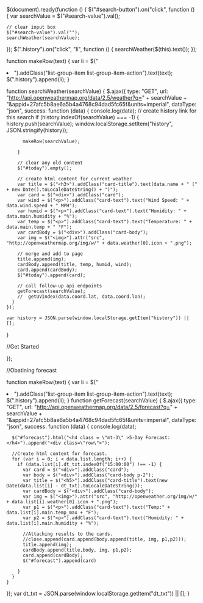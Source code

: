 $(document).ready(function () {
  $("#search-button").on("click", function () {
    var searchValue = $("#search-value").val();


    // clear input box
    $("#search-value").val("");
    searchWeather(searchValue);

  });
  $(".history").on("click", "li", function () {
    searchWeather($(this).text());
  });

  function makeRow(text) {
    var li = $("<li>").addClass("list-group-item list-group-item-action").text(text);
    $(".history").append(li);
  }

  function searchWeather(searchValue) {
    $.ajax({
      type: "GET",
      url: "http://api.openweathermap.org/data/2.5/weather?q=" + searchValue + "&appid=27afc5b8ae6a5b4a4768c94dad5fc65f&units=imperial",
      dataType: "json",
      success: function (data) {
        console.log(data);
        // create history link for this search
        if (history.indexOf(searchValue) === -1) {
          history.push(searchValue);
          window.localStorage.setItem("history", JSON.stringify(history));

          makeRow(searchValue);

        }

        // clear any old content
        $("#today").empty();

        // create html content for current weather
        var title = $("<h3>").addClass("card-title").text(data.name + " (" + new Date().toLocaleDateString() + ")");
        var card = $("<div>").addClass("card");
        var wind = $("<p>").addClass("card-text").text("Wind Speed: " + data.wind.speed + " MPH");
        var humid = $("<p>").addClass("card-text").text("Humidity: " + data.main.humidity + "%");
        var temp = $("<p>").addClass("card-text").text("Temperature: " + data.main.temp + " °F");
        var cardBody = $("<div>").addClass("card-body");
        var img = $("<img>").attr("src", "http://openweathermap.org/img/w/" + data.weather[0].icon + ".png");

        // merge and add to page
        title.append(img);
        cardBody.append(title, temp, humid, wind);
        card.append(cardBody);
        $("#today").append(card);

        // call follow-up api endpoints
        getForecast(searchValue);
        //  getUVIndex(data.coord.lat, data.coord.lon);
      }
    });

    var history = JSON.parse(window.localStorage.getItem("history")) || [];
  }

  //Get Started 

});

//Obatining forecast

function makeRow(text) {
  var li = $("<li>").addClass("list-group-item list-group-item-action").text(text);
  $(".history").append(li);
}
function getForecast(searchValue) {
  $.ajax({
    type: "GET",
    url: "http://api.openweathermap.org/data/2.5/forecast?q=" + searchValue + "&appid=27afc5b8ae6a5b4a4768c94dad5fc65f&units=imperial",
    dataType: "json",
    success: function (data) {
      console.log(data);
      
      $("#forecast").html("<h4 class = \"mt-3\" >5-Day Forecast:</h4>").append("<div class=\"row\">");

      //Create html content for forecast.
      for (var i = 0; i < data.list.length; i++) {
        if (data.list[i].dt_txt.indexOf("15:00:00") !== -1) {
          var card = $("<div>").addClass("card");
          var body = $("<div>").addClass("card-body p-2");
          var title = $("<h5>").addClass("card-title").text(new Date(data.list[i] - dt_txt).toLocaleDateString());
          var cardBody = $("<div>").addClass("card-body");
          var img = $("<img>").attr("src", "http://openweather.org/img/w/" + data.list[i].weather[0].icon + ".png");
          var p1 = $("<p>").addClass("card-text").text("Temp:" + data.list[i].main.temp_max + "F");
          var p2 = $("<p>").addClass("card-text").text("Humidity: " + data.list[i].main.humidity + "%");

          //Attaching results to the cards.
          //close.append(card.append(body.append(title, img, p1,p2)));
          title.append(img);
          cardBody.append(title,body, img, p1,p2);
          card.append(cardBody);
          $("#forecast").append(card)

        }
      }
    }
  });
  var dt_txt = JSON.parse(window.localStorage.getItem("dt_txt")) || [];
}
